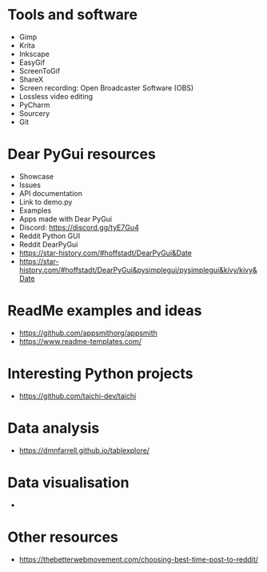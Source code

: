 # Tools and software

- Gimp
- Krita
- Inkscape
- EasyGif
- ScreenToGif
- ShareX
- Screen recording: Open Broadcaster Software (OBS)
- Lossless video editing
- PyCharm
- Sourcery
- Git

# Dear PyGui resources

- Showcase
- Issues
- API documentation
- Link to demo.py
- Examples
- Apps made with Dear PyGui
- Discord: https://discord.gg/tyE7Gu4
- Reddit Python GUI
- Reddit DearPyGui
- https://star-history.com/#hoffstadt/DearPyGui&Date
- https://star-history.com/#hoffstadt/DearPyGui&pysimplegui/pysimplegui&kivy/kivy&Date

# ReadMe examples and ideas
- https://github.com/appsmithorg/appsmith
- https://www.readme-templates.com/


# Interesting Python projects
- https://github.com/taichi-dev/taichi

# Data analysis
- https://dmnfarrell.github.io/tablexplore/

# Data visualisation
- 

# Other resources
- https://thebetterwebmovement.com/choosing-best-time-post-to-reddit/

